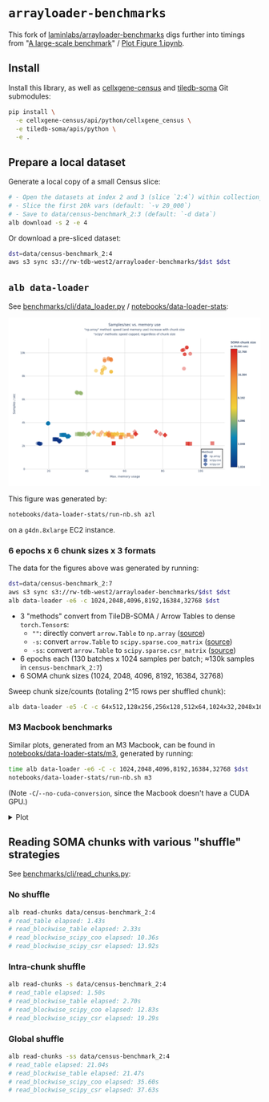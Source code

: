 # `arrayloader-benchmarks`

This fork of [laminlabs/arrayloader-benchmarks] digs further into timings from "[A large-scale benchmark]" / [Plot Figure 1.ipynb](Plot%20Figure%201.ipynb).

## Install
Install this library, as well as [cellxgene-census] and [tiledb-soma] Git submodules:

```bash
pip install \
  -e cellxgene-census/api/python/cellxgene_census \
  -e tiledb-soma/apis/python \
  -e .
```

## Prepare a local dataset
Generate a local copy of a small Census slice:
```bash
# - Open the datasets at index 2 and 3 (slice `2:4`) within collection_id 283d65eb-dd53-496d-adb7-7570c7caa443 (default: `-c 283d65eb-dd53-496d-adb7-7570c7caa443`)
# - Slice the first 20k vars (default: `-v 20_000`)
# - Save to data/census-benchmark_2:3 (default: `-d data`)
alb download -s 2 -e 4
```

Or download a pre-sliced dataset:
```bash
dst=data/census-benchmark_2:4
aws s3 sync s3://rw-tdb-west2/arrayloader-benchmarks/$dst $dst
```

## `alb data-loader`

See [benchmarks/cli/data_loader.py](benchmarks/cli/data_loader.py) / [notebooks/data-loader-stats](notebooks/data-loader-stats):

![](notebooks/data-loader-stats/azl/speed_vs_mem_1.png)

This figure was generated by:

```bash
notebooks/data-loader-stats/run-nb.sh azl
```

on a `g4dn.8xlarge` EC2 instance.

### 6 epochs x 6 chunk sizes x 3 formats

The data for the figures above was generated by running:

```bash
dst=data/census-benchmark_2:7
aws s3 sync s3://rw-tdb-west2/arrayloader-benchmarks/$dst $dst
alb data-loader -e6 -c 1024,2048,4096,8192,16384,32768 $dst
```

- 3 "methods" convert from TileDB-SOMA / Arrow Tables to dense `torch.Tensor`s:
  - `""`: directly convert `arrow.Table` to `np.array` ([source][np.array source])
  - `-s`: convert `arrow.Table` to `scipy.sparse.coo_matrix` ([source][scipy.coo source])
  - `-ss`: convert `arrow.Table` to `scipy.sparse.csr_matrix` ([source][scipy.csr source])
- 6 epochs each (130 batches x 1024 samples per batch; ≈130k samples in `census-benchmark_2:7`)
- 6 SOMA chunk sizes (1024, 2048, 4096, 8192, 16384, 32768)

Sweep chunk size/counts (totaling 2^15 rows per shuffled chunk):
```bash
alb data-loader -e5 -C -c 64x512,128x256,256x128,512x64,1024x32,2048x16,4096x8,8192x4,16384x2 data/census-benchmark_2:7
```

### M3 Macbook benchmarks
Similar plots, generated from an M3 Macbook, can be found in [notebooks/data-loader-stats/m3](notebooks/data-loader-stats/m3), generated by running:
```bash
time alb data-loader -e6 -C -c 1024,2048,4096,8192,16384,32768 $dst
notebooks/data-loader-stats/run-nb.sh m3
```

(Note `-C`/`--no-cuda-conversion`, since the Macbook doesn't have a CUDA GPU.)

<details><summary>Plot</summary>

![](notebooks/data-loader-stats/azl/speed_vs_mem_1.png)
</details>

## Reading SOMA chunks with various "shuffle" strategies
See [benchmarks/cli/read_chunks.py](benchmarks/cli/read_chunks.py):

### No shuffle
```bash
alb read-chunks data/census-benchmark_2:4
# read_table elapsed: 1.43s
# read_blockwise_table elapsed: 2.33s
# read_blockwise_scipy_coo elapsed: 10.36s
# read_blockwise_scipy_csr elapsed: 13.92s
```

### Intra-chunk shuffle
```bash
alb read-chunks -s data/census-benchmark_2:4
# read_table elapsed: 1.50s
# read_blockwise_table elapsed: 2.70s
# read_blockwise_scipy_coo elapsed: 12.83s
# read_blockwise_scipy_csr elapsed: 19.29s
```

### Global shuffle
```bash
alb read-chunks -ss data/census-benchmark_2:4
# read_table elapsed: 21.04s
# read_blockwise_table elapsed: 21.47s
# read_blockwise_scipy_coo elapsed: 35.60s
# read_blockwise_scipy_csr elapsed: 37.63s
```

[laminlabs/arrayloader-benchmarks]: https://github.com/laminlabs/arrayloader-benchmarks
[A large-scale benchmark]: https://lamin.ai/blog/arrayloader-benchmarks#a-large-scale-benchmark

[cellxgene-census]: cellxgene-census
[tiledb-soma]: tiledb-soma

[np.array source]: https://github.com/ryan-williams/cellxgene-census/blob/0f66b12f4fe75f28d5ab23ea8c078faa84b76963/api/python/cellxgene_census/src/cellxgene_census/experimental/ml/pytorch.py#L113-L121
[scipy.coo source]: https://github.com/ryan-williams/cellxgene-census/blob/0f66b12f4fe75f28d5ab23ea8c078faa84b76963/api/python/cellxgene_census/src/cellxgene_census/experimental/ml/pytorch.py#L372-L379
[scipy.csr source]: https://github.com/ryan-williams/cellxgene-census/blob/0f66b12f4fe75f28d5ab23ea8c078faa84b76963/api/python/cellxgene_census/src/cellxgene_census/experimental/ml/pytorch.py#L202
